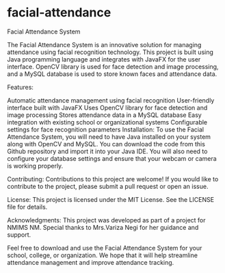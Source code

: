 # facial-attendance
Facial Attendance System

The Facial Attendance System is an innovative solution for managing attendance using facial recognition technology. This project is built using Java programming language and integrates with JavaFX for the user interface. OpenCV library is used for face detection and image processing, and a MySQL database is used to store known faces and attendance data.

Features:

Automatic attendance management using facial recognition
User-friendly interface built with JavaFX
Uses OpenCV library for face detection and image processing
Stores attendance data in a MySQL database
Easy integration with existing school or organizational systems
Configurable settings for face recognition parameters
Installation:
To use the Facial Attendance System, you will need to have Java installed on your system along with OpenCV and MySQL. You can download the code from this Github repository and import it into your Java IDE. You will also need to configure your database settings and ensure that your webcam or camera is working properly.

Contributing:
Contributions to this project are welcome! If you would like to contribute to the project, please submit a pull request or open an issue.

License:
This project is licensed under the MIT License. See the LICENSE file for details.

Acknowledgments:
This project was developed as part of a project for NMIMS NM. Special thanks to Mrs.Variza Negi for her guidance and support.

Feel free to download and use the Facial Attendance System for your school, college, or organization. We hope that it will help streamline attendance management and improve attendance tracking.
